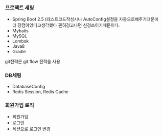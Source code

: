 ### 프로젝트 세팅
- Spring Boot 2.5 (테스트코드작성시나 AutoConfig설정을 자동으로해주기떄문에 더 장점이있다고생각했다 괜히경고나면 신경쓰이기때문이다. 
- Mybatis
- MySQL
- Lombok
- Java8
- Gradle

git전략은 git flow 전략을 사용


### DB세팅 
- DatabaseConfig
- Redis Session, Redis Cache


### 회원가입 로직
- 회원가입
- 로그인
- 세션으로 로그인 변경




